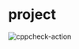 # project
![cppcheck-action](https://github.com/99003138/demo-project/workflows/cppcheck-action/badge.svg)
